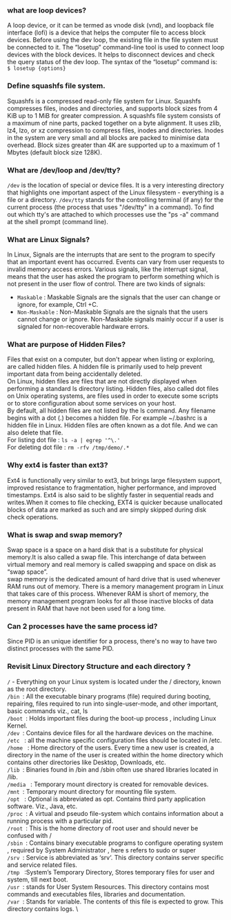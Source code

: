 ### what are loop devices?
 A loop device, or it can be termed as vnode disk (vnd), and loopback file interface (lofi) is a device that helps the computer file to access block devices. Before using the dev loop, the existing file in the file system must be connected to it.
The “losetup” command-line tool is used to connect loop devices with the block devices. It helps to disconnect devices and check the query status of the dev loop. The syntax of the “losetup” command is: \
 `$ losetup {options}`
 
 ### Define squashfs file system.
 Squashfs is a compressed read-only file system for Linux. Squashfs compresses files, inodes and directories, and supports block sizes from 4 KiB up to 1 MiB for greater compression. A squashfs file system consists of a maximum of nine parts, packed together on a byte alignment. It uses zlib, lz4, lzo, or xz compression to compress files, inodes and directories. Inodes in the system are very small and all blocks are packed to minimise data overhead. Block sizes greater than 4K are supported up to a maximum of 1 Mbytes (default block size 128K).
 
 ### What are /dev/loop and /dev/tty?
`/dev` is the location of special or device files. It is a very interesting directory that highlights one important aspect of the Linux filesystem - everything is a file or a directory. 
`/dev/tty` stands for the controlling terminal (if any) for the current process (the process that uses "/dev/tty" in a command). To find out which tty's are attached to which processes use the "ps -a" command at the shell prompt (command line).

### What are Linux Signals?
In Linux, Signals are the interrupts that are sent to the program to specify that an important event has occurred. Events can vary from user requests to invalid memory access errors. Various signals, like the interrupt signal, means that the user has asked the program to perform something which is not present in the user flow of control.
There are two kinds of signals:
* `Maskable` : Maskable Signals are the signals that the user can change or ignore, for example, Ctrl +C.
* `Non-Maskable` : Non-Maskable Signals are the signals that the users cannot change or ignore. Non-Maskable signals mainly occur if a user is signaled for non-recoverable hardware errors.

### What are purpose of Hidden Files?
Files that exist on a computer, but don't appear when listing or exploring, are called hidden files. A hidden file is primarily used to help prevent important data from being accidentally deleted. \
On Linux, hidden files are files that are not directly displayed when performing a standard ls directory listing. Hidden files, also called dot files on Unix operating systems, are files used in order to execute some scripts or to store configuration about some services on your host. \
By default, all hidden files are not listed by the ls command. Any filename begins with a dot (.) becomes a hidden file. For example ~/.bashrc is a hidden file in Linux. Hidden files are often known as a dot file. And we can also delete that file. \
For listing dot file :     `ls -a | egrep '^\.'` \
For deleting dot file :         `rm -rfv /tmp/demo/.*`

### Why ext4 is faster than ext3?
Ext4 is functionally very similar to ext3, but brings large filesystem support, improved resistance to fragmentation, higher performance, and improved timestamps. Ext4 is also said to be slightly faster in sequential reads and writes.When it comes to file checking, EXT4 is quicker because unallocated blocks of data are marked as such and are simply skipped during disk check operations.

### What is swap and swap memory?
Swap space is a space on a hard disk that is a substitute for physical memory.It is also called a swap file. This interchange of data between virtual memory and real memory is called swapping and space on disk as “swap space”. \
swap memory is the dedicated amount of hard drive that is used whenever RAM runs out of memory. There is a memory management program in Linux that takes care of this process. Whenever RAM is short of memory, the memory management program looks for all those inactive blocks of data present in RAM that have not been used for a long time.

### Can 2 processes have the same process id?
Since PID is an unique identifier for a process, there's no way to have two distinct processes with the same PID.

###  Revisit Linux Directory Structure and each directory ?
`/` - Everything on your Linux system is located under the / directory, known as the root directory. \
`/bin `: All the executable binary programs (file) required during booting, repairing, files required to run into single-user-mode, and other important, basic commands viz., cat, ls \
`/boot `: Holds important files during the boot-up process , including Linux Kernel. \
`/dev `: Contains device files for all the hardware devices on the machine. \
`/etc ` : all the machine specific configuration files should be located in /etc. \
`/home ` : Home directory of the users. Every time a new user is created, a directory in the name of the user is created within the home directory which contains other directories like Desktop, Downloads, etc. \
`/lib `: Binaries found in /bin and /sbin often use shared libraries located in /lib. \
`/media ` : Temporary mount directory is created for removable devices. \
`/mnt `: Temporary mount directory for mounting file system. \
`/opt ` : Optional is abbreviated as opt. Contains third party application software. Viz., Java, etc. \
`/proc `: A virtual and pseudo file-system which contains information about a running process with a particular pid. \
`/root `: This is the home directory of root user and should never be confused with / \
`/sbin `: Contains binary executable programs to configure operating system , required by System Administrator , here s refers to sudo or super \
`/srv `: Service is abbreviated as ‘srv‘. This directory contains server specific and service related files. \
`/tmp ` :System’s Temporary Directory, Stores temporary files for user and system, till next boot. \
`/usr `: stands for User System Resources. This directory contains most commands and executables files, libraries and documentation. \
`/var `: Stands for variable. The contents of this file is expected to grow. This directory contains logs. \







